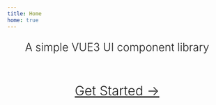 ```yaml
---
title: Home
home: true
---
```

<div style="text-align:center; font-size: 25px; line-height: 2; font-weight: 300">
    <div>A simple VUE3 UI component library</div>
    <a href="/zhau-vue-ui/about.html" style="line-height: 5; font-size: 30px">Get Started →</a>
</div>